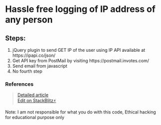 # Hassle free logging of IP address of any person

## Steps:
<ol>
  <li>jQuery plugin to send GET IP of the user using IP API available at https://ipapi.co/json/</li>
  <li>Get API key from PostMail by visiting https://postmail.invotes.com/</li>
  <li>Send email from javascript</li>
  <li>No fourth step</li>
</ol>

### References

> [Detailed article](http://blog.nitinsawant.com/2023/01/ethical-hacking-hassle-free-logging-ip.html)<br/>
> [Edit on StackBlitz⚡️](https://stackblitz.com/edit/web-platform-jviqq7)

Note: I am not responsible for what you do with this code, Ethical hacking for educational purpose only 
